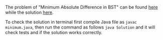 The problem of "Minimum Absolute Difference in BST" can be found [here](https://leetcode.com/problems/minimum-absolute-difference-in-bst/description/) while the solution [here](https://github.com/aurimas13/Solutions-To-Problems/blob/main/LeetCode/Java%20Solutions/Minimum%20Absolute%20Difference%20in%20BST/minimum.java). 

To check the solution in terminal first compile Java file as `javac minimum.java`, then run the command as follows `java Solution` and it will check tests and if the solution works correctly.